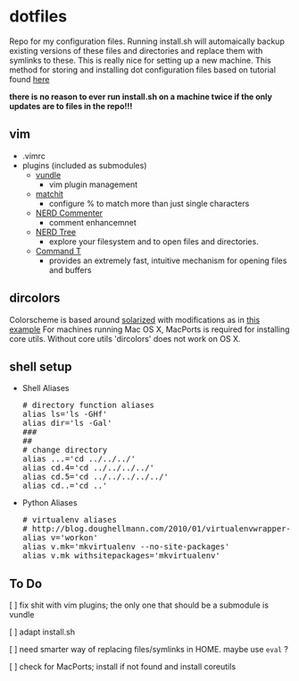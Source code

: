 dotfiles
========

Repo for my configuration files. Running install.sh will automaically backup existing versions of these files and directories and replace them with symlinks to these. This is really nice for setting up a new machine.
This method for storing and installing dot configuration files based on tutorial found [here](http://blog.smalleycreative.com/tutorials/using-git-and-github-to-manage-your-dotfiles/ "here")

**there is no reason to ever run install.sh on a machine twice if the only updates are to files in the repo!!!**

vim
--------

+ .vimrc
+ plugins (included as submodules)
  - [vundle](https://github.com/gmarik/vundle "vundle")     
      * vim plugin management
  - [matchit](https://github.com/tsaleh/vim-matchit "matchit")      
      * configure % to match more than just single characters
  - [NERD Commenter](https://github.com/scrooloose/nerdcommenter "NERD Commenter")      
      * comment enhancemnet
  - [NERD Tree](https://github.com/scrooloose/nerdtree "NERD Tree")     
      * explore your filesystem and to open files and directories.
  - [Command T](https://github.com/wincent/Command-T "command-T")     
      * provides an extremely fast, intuitive mechanism for
opening files and buffers


dircolors
---------

Colorscheme is based around [solarized](http://ethanschoonover.com/solarized/ "solarized") with modifications as in [this example](http://archlinux.me/w0ng/2012/04/21/better-dircolors-with-solarized/ "dircolors")
For machines running Mac OS X, MacPorts is required for installing core utils. Without core utils 'dircolors' does not work on OS X.


shell setup
---------

+ Shell Aliases
  <pre>
  # directory function aliases
  alias ls='ls -GHf'
  alias dir='ls -Gal'
  ###
  ##
  # change directory
  alias ...='cd ../../../'
  alias cd.4='cd ../../../../'
  alias cd.5='cd ../../../../../'
  alias cd..='cd ..'
  </pre>

+ Python Aliases
  <pre>
  # virtualenv aliases
  # http://blog.doughellmann.com/2010/01/virtualenvwrapper-tips-and-tricks.html
  alias v='workon'
  alias v.mk='mkvirtualenv --no-site-packages'
  alias v.mk_withsitepackages='mkvirtualenv'
  </pre>

To Do
---------
  [ ] fix shit with vim plugins; the only one that should be a submodule is vundle

  [ ] adapt install.sh
     
  [ ] need smarter way of replacing files/symlinks in HOME. maybe use `eval` ?
    
  [ ] check for MacPorts; install if not found and install coreutils

